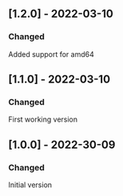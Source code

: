## [1.2.0] - 2022-03-10
### Changed
 Added support for amd64

## [1.1.0] - 2022-03-10
### Changed
 First working version

## [1.0.0] - 2022-30-09
### Changed
 Initial version
